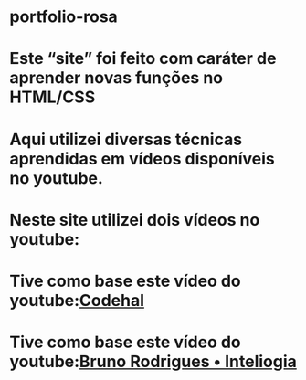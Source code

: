 # portfolio-rosa
# Este “site” foi feito com caráter de aprender novas funções no HTML/CSS
# Aqui utilizei diversas técnicas aprendidas em vídeos disponíveis no youtube.
# Neste site utilizei dois vídeos no youtube:
# Tive como base este vídeo do youtube:[Codehal](https://www.youtube.com/watch?v=6egO0WgqYaU)
# Tive como base este vídeo do youtube:[Bruno Rodrigues • Inteliogia](https://www.youtube.com/watch?v=3v2RUozpDVw&t=1s)

